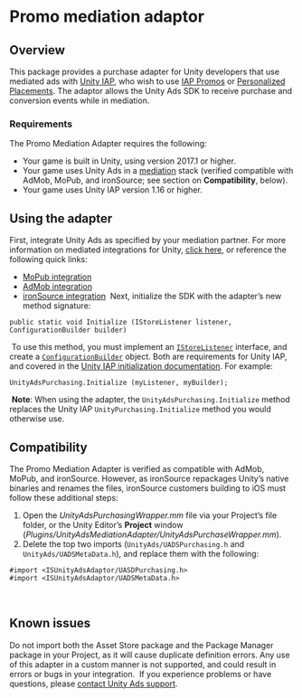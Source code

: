 # Promo mediation adaptor 
## Overview
This package provides a purchase adapter for Unity developers that use mediated ads with [Unity IAP](https://docs.unity3d.com/Manual/UnityIAP.html), who wish to use [IAP Promos](https://docs.unity3d.com/Manual/IAPPromo.html) or [Personalized Placements](https://unityads.unity3d.com/help/unity/personalized-placements-unity). The adaptor allows the Unity Ads SDK to receive purchase and conversion events while in mediation.
​
### Requirements
The Promo Mediation Adapter requires the following:
​
* Your game is built in Unity, using version 2017.1 or higher.
* Your game uses Unity Ads in a [mediation](https://unityads.unity3d.com/help/resources/mediation) stack (verified compatible with AdMob, MoPub, and ironSource; see section on **Compatibility**, below).
* Your game uses Unity IAP version 1.16 or higher.
​
## Using the adapter
First, integrate Unity Ads as specified by your mediation partner. For more information on mediated integrations for Unity, [click here](https://unityads.unity3d.com/help/resources/mediation), or reference the following quick links:
​
* [MoPub integration](https://developers.mopub.com/docs/mediation/networks/unityads/)
* [AdMob integration](https://developers.google.com/admob/unity/mediation/unity)
* [ironSource integration](https://developers.ironsrc.com/ironsource-mobile/unity/unityads-mediation-guide/#step-1)
​
Next, initialize the SDK with the adapter’s new method signature:
​
```
public static void Initialize (IStoreListener listener, ConfigurationBuilder builder)
```
​
To use this method, you must implement an [`IStoreListener`](https://docs.unity3d.com/2017.3/Documentation/ScriptReference/Purchasing.IStoreListener.html) interface, and create a [`ConfigurationBuilder`](https://docs.unity3d.com/2017.3/Documentation/ScriptReference/Purchasing.ConfigurationBuilder.html) object. Both are requirements for Unity IAP, and covered in the [Unity IAP initialization documentation](https://docs.unity3d.com/Manual/UnityIAP.html). For example:

```
UnityAdsPurchasing.Initialize (myListener, myBuilder);
```
​
**Note**: When using the adapter, the `UnityAdsPurchasing.Initialize` method replaces the Unity IAP `UnityPurchasing.Initialize` method you would otherwise use. 

## Compatibility
The Promo Mediation Adapter is verified as compatible with AdMob, MoPub, and ironSource. However, as ironSource repackages Unity’s native binaries and renames the files, ironSource customers building to iOS must follow these additional steps:
​
1. Open the _UnityAdsPurchasingWrapper.mm_ file via your Project’s file folder, or the Unity Editor’s **Project** window (_Plugins/UnityAdsMediationAdapter/UnityAdsPurchaseWrapper.mm_).
2. Delete the top two imports (`UnityAds/UADSPurchasing.h` and `UnityAds/UADSMetaData.h`), and replace them with the following:
​
```
#import <ISUnityAdsAdaptor/UASDPurchasing.h>
#import <ISUnityAdsAdaptor/UADSMetaData.h>
```
​
## Known issues
Do not import both the Asset Store package and the Package Manager package in your Project, as it will cause duplicate definition errors. Any use of this adapter in a custom manner is not supported, and could result in errors or bugs in your integration.
​
If you experience problems or have questions, please [contact Unity Ads support](mailto:unityads-support@unity3d.com).
